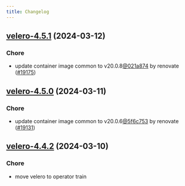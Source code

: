 ```yaml
---
title: Changelog
---
```




## [velero-4.5.1](https://github.com/truecharts/charts/compare/velero-4.5.0...velero-4.5.1) (2024-03-12)

### Chore



- update container image common to v20.0.8[@021a874](https://github.com/021a874) by renovate ([#19175](https://github.com/truecharts/charts/issues/19175))


## [velero-4.5.0](https://github.com/truecharts/charts/compare/velero-4.4.2...velero-4.5.0) (2024-03-11)

### Chore



- update container image common to v20.0.6[@5f6c753](https://github.com/5f6c753) by renovate ([#19131](https://github.com/truecharts/charts/issues/19131))


## [velero-4.4.2](https://github.com/truecharts/charts/compare/velero-4.4.1...velero-4.4.2) (2024-03-10)

### Chore



- move velero to operator train
